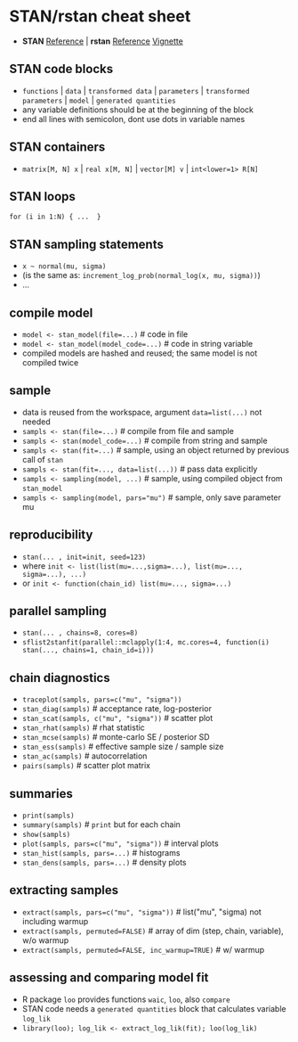 # STAN/rstan cheat sheet

- **STAN** [Reference](http://mc-stan.org/documentation/) | **rstan** [Reference](https://cran.r-project.org/web/packages/rstan/rstan.pdf) [Vignette](https://cran.r-project.org/web/packages/rstan/vignettes/rstan_vignette.pdf) 

## STAN code blocks

- `functions` | `data` | `transformed data` | `parameters` | `transformed parameters` | `model` | `generated quantities`
- any variable definitions should be at the beginning of the block
- end all lines with semicolon, dont use dots in variable names

## STAN containers

- `matrix[M, N] x` | `real x[M, N]` | `vector[M] v` | `int<lower=1> R[N]`

## STAN loops

`for (i in 1:N) { ...  }`

## STAN sampling statements

- `x ~ normal(mu, sigma)`
- (is the same as: `increment_log_prob(normal_log(x, mu, sigma))`)
- ...

## compile model 

- `model <- stan_model(file=...)` # code in file
- `model <- stan_model(model_code=...)` # code in string variable
- compiled models are hashed and reused; the same model is not compiled twice

## sample

- data is reused from the workspace, argument `data=list(...)` not needed
- `sampls <- stan(file=...)` # compile from file and sample
- `sampls <- stan(model_code=...)` # compile from string and sample
- `sampls <- stan(fit=...)` # sample, using an object returned by previous call of `stan`
- `sampls <- stan(fit=..., data=list(...))` # pass data explicitly
- `sampls <- sampling(model, ...)` # sample, using compiled object from `stan_model`
- `sampls <- sampling(model, pars="mu")` # sample, only save parameter mu

## reproducibility

- `stan(... , init=init, seed=123)`
- where `init <- list(list(mu=...,sigma=...), list(mu=..., sigma=...), ...)`
- or `init <- function(chain_id) list(mu=..., sigma=...)`


## parallel sampling

- `stan(... , chains=8, cores=8)`
- `sflist2stanfit(parallel::mclapply(1:4, mc.cores=4, function(i) stan(..., chains=1, chain_id=i)))`


## chain diagnostics

- `traceplot(sampls, pars=c("mu", "sigma"))`
- `stan_diag(sampls)` # acceptance rate, log-posterior
- `stan_scat(sampls, c("mu", "sigma"))` # scatter plot
- `stan_rhat(sampls)` # rhat statistic
- `stan_mcse(sampls)` # monte-carlo SE / posterior SD
- `stan_ess(sampls)` # effective sample size / sample size
- `stan_ac(sampls)` # autocorrelation
- `pairs(sampls)` # scatter plot matrix


## summaries

- `print(sampls)`
- `summary(sampls)` # `print` but for each chain
- `show(sampls)`
- `plot(sampls, pars=c("mu", "sigma"))` # interval plots
- `stan_hist(sampls, pars=...)` # histograms
- `stan_dens(sampls, pars=...)` # density plots


## extracting samples

- `extract(sampls, pars=c("mu", "sigma"))` # list("mu", "sigma) not including warmup
- `extract(sampls, permuted=FALSE)` # array of dim (step, chain, variable), w/o warmup
- `extract(sampls, permuted=FALSE, inc_warmup=TRUE)` # w/ warmup


## assessing and comparing model fit

- R package `loo` provides functions `waic`, `loo`, also `compare`
- STAN code needs a `generated quantities` block that calculates variable `log_lik`
- `library(loo); log_lik <- extract_log_lik(fit); loo(log_lik)`

